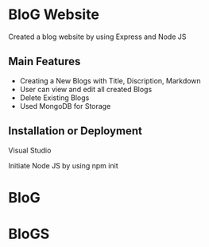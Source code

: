 # BloG Website

Created a blog website by using Express and Node JS

## Main Features

* Creating a New Blogs with Title, Discription, Markdown 
* User can view and edit all created Blogs 
* Delete Existing Blogs
* Used MongoDB for Storage 

## Installation or Deployment

Visual Studio

Initiate Node JS by using 
npm init

# BloG
# BloGS

